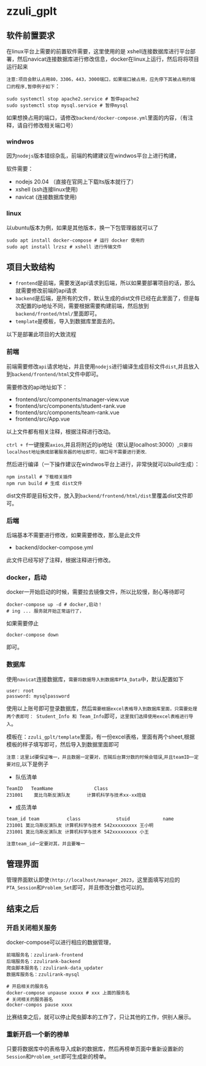 # zzuli_gplt

## 软件前置要求

在linux平台上需要的前置软件需要，这里使用的是 xshell连接数据库进行平台部署，然后navicat连接数据库进行修改信息，docker在linux上运行，然后将将项目运行起来

`注意:项目会默认占用80，3306，443，3000端口，如果端口被占用，应先停下其被占用的端口的程序,暂停例子如下`：

```shell
sudo systemctl stop apache2.service # 暂停apache2
sudo systemctl stop mysql.service # 暂停mysql
```

如果想换占用的端口，请修改`backend/docker-compose.yml`里面的内容，（有注释，请自行修改相关端口号）

### windwos

因为`nodejs`版本错综杂乱，前端的构建建议在windwos平台上进行构建，

软件需要：

- nodejs 20.04 （直接在官网上下载lts版本就行了）
- xshell (ssh连接linux使用)
- navicat (连接数据库使用)

### linux

以ubuntu版本为例，如果是其他版本，换一下包管理器就可以了

```shell
sudo apt install docker-compose # 运行 docker 使用的
sudo apt install lrzsz # xshell 进行传输文件
```

## 项目大致结构

- `frontend`是前端，需要发送api请求到后端，所以如果要部署项目的话，那么就需要修改前端的api请求
- `backend`是后端，是所有的文件，默认生成的dist文件已经在此里面了，但是每次配置的ip地址不同，需要根据需要构建前端，然后放到`backend/fronted/html/`里面即可。
- `template`是模板，导入到数据库里面去的。

以下是部署此项目的大致流程

### 前端

前端需要修改`api`请求地址，并且使用`nodejs`进行编译生成目标文件`dist`,并且放入到`backend/frontend/html`文件中即可。

需要修改的api地址如下：

- frontend/src/components/manager-view.vue
- frontend/src/components/student-rank.vue
- frontend/src/components/team-rank.vue
- frontend/src/App.vue

以上文件都有相关注释，根据注释进行改动。

`ctrl + f`一键搜索`axios`,并且将附近的ip地址（默认是localhost:3000）,`只要将localhost地址换成部署服务器的地址即可，端口号不需要进行更改`.

然后进行编译（一下操作建议在windwos平台上进行，非常快就可以build生成）：

```shell
npm install # 下载相关插件
npm run build # 生成 dist文件
```

dist文件即是目标文件，放入到`backend/frontend/html/dist`里覆盖dist文件即可。

### 后端

后端基本不需要进行修改，如果需要修改，那么是此文件

- backend/docker-compose.yml

此文件已经写好了注释，根据注释进行修改。

### docker，启动

docker一开始启动的时候，需要拉去镜像文件，所以比较慢，耐心等待即可

```shell
docker-compose up -d # docker,启动！
# ing ... 服务就开始正常运行了，
```

如果需要停止

```shell
docker-compose down
```

即可。

### 数据库

使用`navicat`连接数据库，`需要将数据导入到数据库PTA_Data`中，默认配置如下

```text
user: root
password: mysqlpassword
```

使用以上账号即可登录数据库，然后`需要根据excel表格导入到数据库里面，只需要处理两个表即可： Student_Info 和 Team_Info`即可，`这里我们选择使用excel表格进行导入`。

模板在：`zzuli_gplt/template`里面，有一份excel表格，里面有两个sheet,根据模板的样子填写即可，然后导入到数据里面即可

`注意：这里id要保证唯一，并且数据一定要对，否贼后台算分数的时候会错误`,`并且teamID一定要对应`,以下是例子

- 队伍清单

```text
TeamID   TeamName               Class
231001    莫比乌斯反演队友      计算机科学与技术xx-xx班级
```

- 成员清单

```text
team_id team          class             stuid            name
231001 莫比乌斯反演队友 计算机科学与技术 542xxxxxxxxx 王小明
231001 莫比乌斯反演队友 计算机科学与技术 542xxxxxxxxx 小王
```

`注意team_id一定要对其，并且要唯一`

## 管理界面

管理界面默认即使`(http://localhost/manager_2023`，这里面填写对应的`PTA_Session`和`Problem_Set`即可，并且修改分数也可以的。

## 结束之后

### 开启关闭相关服务

docker-compose可以进行相应的数据管理，

```text
前端服务名：zzulirank-frontend
后端服务名：zzulirank-backend
爬虫脚本服务名：zzulirank-data_updater
数据库服务名：zzulirank-mysql
```

```shell
# 开启相关的服务名
docker-compose unpause xxxxx # xxx 上面的服务名
# 关闭相关的服务器名
docker-compos pause xxxx
```

比赛结束之后，就可以停止爬虫脚本的工作了，只让其他的工作，供别人展示。

### 重新开启一个新的榜单

只要将数据库中的表格导入成新的数据库，然后再榜单页面中重新设置新的`Session`和`Problem_set`即可生成新的榜单。
